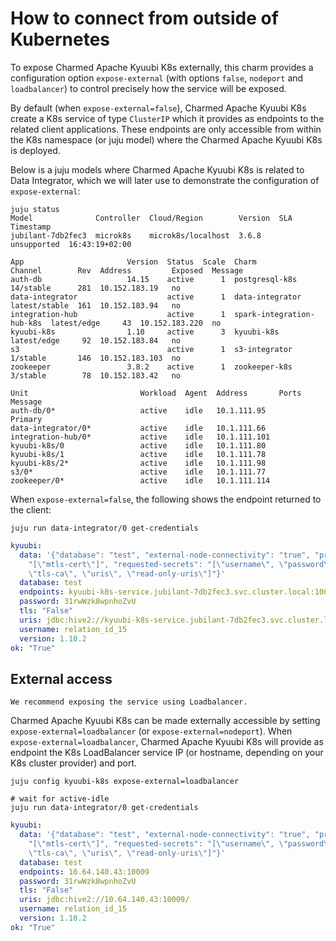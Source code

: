 # How to connect from outside of Kubernetes

To expose Charmed Apache Kyuubi K8s externally, this charm provides a configuration option `expose-external` (with options `false`, `nodeport` and `loadbalancer`) to control precisely how the service will be exposed.

By default (when `expose-external=false`), Charmed Apache Kyuubi K8s create a K8s service of type `ClusterIP` which it provides as endpoints to the related client applications.
These endpoints are only accessible from within the K8s namespace (or juju model) where the Charmed Apache Kyuubi K8s is deployed.

Below is a juju models where Charmed Apache Kyuubi K8s is related to Data Integrator, which we will later use to demonstrate the configuration of `expose-external`:

```text
juju status
Model              Controller  Cloud/Region        Version  SLA          Timestamp
jubilant-7db2fec3  microk8s    microk8s/localhost  3.6.8    unsupported  16:43:19+02:00

App                       Version  Status  Scale  Charm                      Channel        Rev  Address         Exposed  Message
auth-db                   14.15    active      1  postgresql-k8s             14/stable      281  10.152.183.19   no
data-integrator                    active      1  data-integrator            latest/stable  161  10.152.183.94   no
integration-hub                    active      1  spark-integration-hub-k8s  latest/edge     43  10.152.183.220  no
kyuubi-k8s                1.10     active      3  kyuubi-k8s                 latest/edge     92  10.152.183.84   no
s3                                 active      1  s3-integrator              1/stable       146  10.152.183.103  no
zookeeper                 3.8.2    active      1  zookeeper-k8s              3/stable        78  10.152.183.42   no

Unit                         Workload  Agent  Address       Ports  Message
auth-db/0*                   active    idle   10.1.111.95          Primary
data-integrator/0*           active    idle   10.1.111.66
integration-hub/0*           active    idle   10.1.111.101
kyuubi-k8s/0                 active    idle   10.1.111.80
kyuubi-k8s/1                 active    idle   10.1.111.78
kyuubi-k8s/2*                active    idle   10.1.111.98
s3/0*                        active    idle   10.1.111.77
zookeeper/0*                 active    idle   10.1.111.114
```

When `expose-external=false`, the following shows the endpoint returned to the client:

```shell
juju run data-integrator/0 get-credentials
```

```yaml
kyuubi:
  data: '{"database": "test", "external-node-connectivity": "true", "provided-secrets":
    "[\"mtls-cert\"]", "requested-secrets": "[\"username\", \"password\", \"tls\",
    \"tls-ca\", \"uris\", \"read-only-uris\"]"}'
  database: test
  endpoints: kyuubi-k8s-service.jubilant-7db2fec3.svc.cluster.local:10009
  password: 31rwWzk8wpnhoZvU
  tls: "False"
  uris: jdbc:hive2://kyuubi-k8s-service.jubilant-7db2fec3.svc.cluster.local:10009/
  username: relation_id_15
  version: 1.10.2
ok: "True"
```

## External access

```{note}
We recommend exposing the service using Loadbalancer.
```

Charmed Apache Kyuubi K8s can be made externally accessible by setting `expose-external=loadbalancer` (or `expose-external=nodeport`).
When `expose-external=loadbalancer`, Charmed Apache Kyuubi K8s will provide as endpoint the K8s LoadBalancer service IP (or hostname, depending on your K8s cluster provider) and port.

```shell
juju config kyuubi-k8s expose-external=loadbalancer

# wait for active-idle
juju run data-integrator/0 get-credentials
```

```yaml
kyuubi:
  data: '{"database": "test", "external-node-connectivity": "true", "provided-secrets":
    "[\"mtls-cert\"]", "requested-secrets": "[\"username\", \"password\", \"tls\",
    \"tls-ca\", \"uris\", \"read-only-uris\"]"}'
  database: test
  endpoints: 10.64.140.43:10009
  password: 31rwWzk8wpnhoZvU
  tls: "False"
  uris: jdbc:hive2://10.64.140.43:10009/
  username: relation_id_15
  version: 1.10.2
ok: "True"
```
